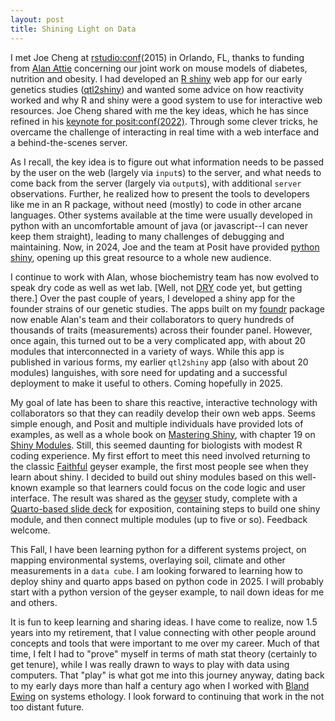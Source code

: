 ```yaml
---
layout: post
title: Shining Light on Data
---
```


I met Joe Cheng at
[rstudio:conf](https://github.com/rstudio/rstudio-conf)(2015)
in Orlando, FL,
thanks to funding from 
[Alan Attie](https://attielab.biochem.wisc.edu/)
concerning our joint work
on mouse models of diabetes, nutrition and obesity.
I had developed an 
[R shiny](https://shiny.posit.co/r/gallery/)
web app for our early genetics studies
([qtl2shiny](https://github.com/byandell-sysgen/qtl2shiny))
and wanted some advice on how reactivity worked and why
R and shiny were a good system to use for interactive web resources.
Joe Cheng shared with me the key ideas, which he has since refined in his 
[keynote for posit:conf(2022)](https://posit.co/keynotes/the-past-and-future-of-shiny/).
Through some clever tricks, he overcame the challenge of interacting
in real time with a web interface and a behind-the-scenes server.

As I recall, the key idea is to figure out what information needs to
be passed by the user on the web (largely via `input`s) to the server,
and what needs to come back from the server (largely via `output`s),
with additional `server` observations.
Further, he realized how to present the tools to developers like me
in an R package, without need (mostly) to code in other arcane languages. 
Other systems available at the time were usually developed in python with an
uncomfortable amount of java (or javascript--I can never keep them straight),
leading to many challenges of debugging and maintaining.
Now, in 2024, Joe and the team at Posit have provided
[python shiny](https://shiny.posit.co/py/gallery/),
opening up this great resource to a whole new audience.

I continue to work with Alan, whose biochemistry team has now evolved
to speak dry code as well as wet lab.
[Well, not
[DRY](https://www.getdbt.com/blog/guide-to-dry) code yet, but getting there.]
Over the past couple of years, I developed a shiny app for the founder strains
of our genetic studies.
The apps built on my
[foundr](https://github.com/byandell-sysgen/foundr)
package now enable Alan's team and their collaborators to query hundreds of
thousands of traits (measurements) across their founder panel.
However, once again, this turned out to be a very complicated app,
with about 20 modules that interconnected in a variety of ways.
While this app is published in various forms, my earlier `qtl2shiny` app
(also with about 20 modules) languishes, with sore need for updating and
a successful deployment to make it useful to others.
Coming hopefully in 2025.

My goal of late has been to share this reactive, interactive technology with
collaborators so that they can readily develop their own web apps.
Seems simple enough, and Posit and multiple individuals have provided lots of
examples, as well as a whole book on
[Mastering Shiny](https://mastering-shiny.org),
with chapter 19 on
[Shiny Modules](https://mastering-shiny.org/scaling-modules.html).
Still, this seemed daunting for biologists with modest R coding experience.
My first effort to meet this need involved returning to the classic
[Faithful](https://shiny.posit.co/r/gallery/start-simple/faithful/)
geyser example, the first most people see when they learn about shiny.
I decided to build out shiny modules based on this well-known example
so that learners could focus on the code logic and user interface.
The result was shared as the
[geyser](https://github.com/byandell/geyser) study,
complete with a 
[Quarto-based slide deck](https://connect.doit.wisc.edu/geyserShinyModules/slideDeck.html)
for exposition, containing steps to build one shiny module,
and then connect multiple modules (up to five or so).
Feedback welcome.

This Fall, I have been learning python for a different systems project,
on mapping environmental systems, overlaying soil, climate and other
measurements in a `data cube`. I am looking forwared to learning how
to deploy shiny and quarto apps based on python code in 2025.
I will probably start with a python version of the geyser example,
to nail down ideas for me and others.

It is fun to keep learning and sharing ideas.
I have come to realize, now 1.5 years into my retirement,
that I value connecting with other people around concepts and tools
that were important to me over my career.
Much of that time, I felt I had to "prove" myself in terms of math stat
theory (certainly to get tenure), while I was really drawn to ways to
play with data using computers.
That "play" is what got me into this journey anyway, dating back
to my early days more than half a century ago when I worked with
[Bland Ewing](/pages/ewing/)
on systems ethology.
I look forward to continuing that work in the not too distant future.